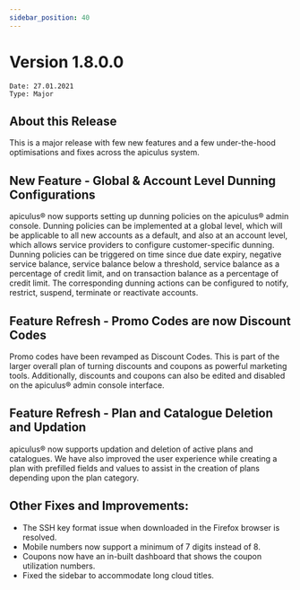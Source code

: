 ```yaml
---
sidebar_position: 40
---
```

# Version 1.8.0.0
```
Date: 27.01.2021
Type: Major
```

## About this Release

This is a major release with few new features and a few under-the-hood optimisations and fixes across the apiculus system.

## New Feature - Global & Account Level Dunning Configurations

apiculus® now supports setting up dunning policies on the apiculus® admin console. Dunning policies can be implemented at a global level, which will be applicable to all new accounts as a default, and also at an account level, which allows service providers to configure customer-specific dunning. Dunning policies can be triggered on time since due date expiry, negative service balance, service balance below a threshold, service balance as a percentage of credit limit, and on transaction balance as a percentage of credit limit. The corresponding dunning actions can be configured to notify, restrict, suspend, terminate or reactivate accounts.

## Feature Refresh - Promo Codes are now Discount Codes

Promo codes have been revamped as Discount Codes. This is part of the larger overall plan of turning discounts and coupons as powerful marketing tools. Additionally, discounts and coupons can also be edited and disabled on the apiculus® admin console interface.

## Feature Refresh - Plan and Catalogue Deletion and Updation

apiculus® now supports updation and deletion of active plans and catalogues. We have also improved the user experience while creating a plan with prefilled fields and values to assist in the creation of plans depending upon the plan category.

## Other Fixes and Improvements:

- The SSH key format issue when downloaded in the Firefox browser is resolved.
- Mobile numbers now support a minimum of 7 digits instead of 8.
- Coupons now have an in-built dashboard that shows the coupon utilization numbers.
- Fixed the sidebar to accommodate long cloud titles.
